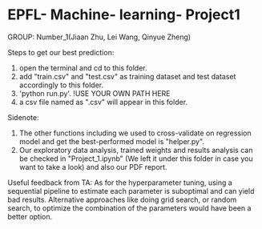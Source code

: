 # EPFL- Machine- learning- Project1
GROUP: Number_1(Jiaan Zhu, Lei Wang, Qinyue Zheng)
  
Steps to get our best prediction:
1. open the terminal and cd to this folder.
2. add "train.csv" and "test.csv" as training dataset and test dataset accordingly to this folder.
3. 'python run.py'. !USE YOUR OWN PATH HERE
4. a csv file named as ".csv" will appear in this folder.


Sidenote:
1. The other functions including we used to cross-validate on regression model and get the best-performed model is "helper.py". 
2. Our exploratory data analysis, trained weights and results analysis can be checked in "Project_1.ipynb" (We left it under this folder in case you want to take a look) and also our PDF report.

Useful feedback from TA: 
As for the hyperparameter tuning, using a sequential pipeline to estimate each parameter is suboptimal and can yield bad results. Alternative approaches like doing grid search, or random search, to optimize the combination of the parameters would have been a better option. 


